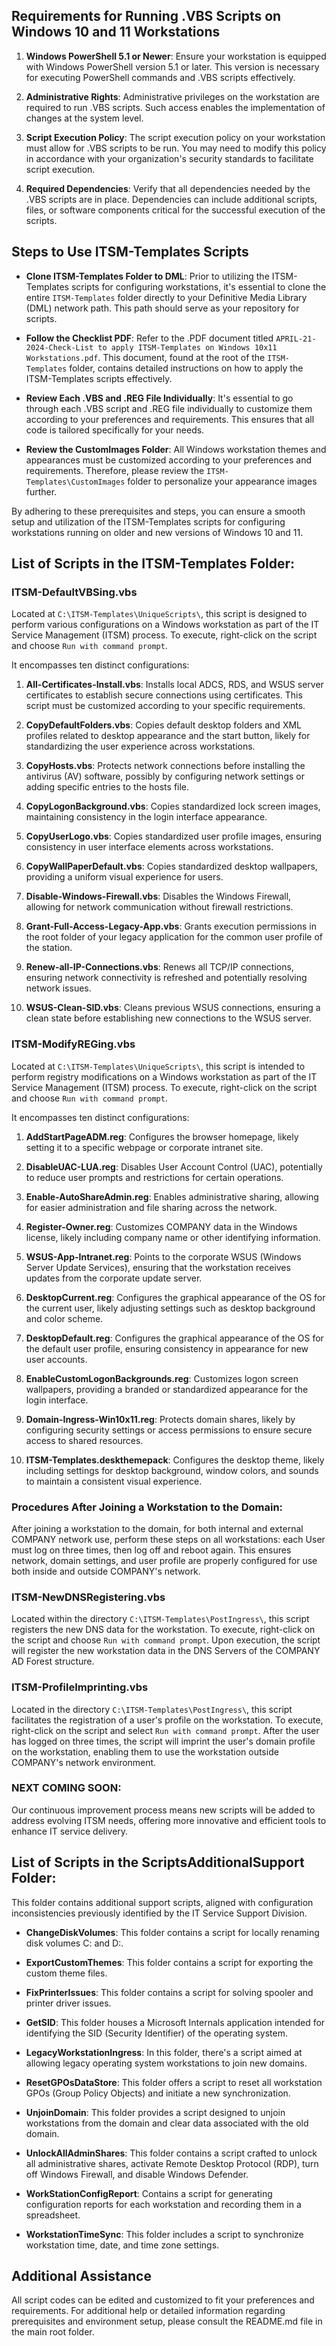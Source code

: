 ## Requirements for Running .VBS Scripts on Windows 10 and 11 Workstations

1. **Windows PowerShell 5.1 or Newer**: Ensure your workstation is equipped with Windows PowerShell version 5.1 or later. This version is necessary for executing PowerShell commands and .VBS scripts effectively.

2. **Administrative Rights**: Administrative privileges on the workstation are required to run .VBS scripts. Such access enables the implementation of changes at the system level.

3. **Script Execution Policy**: The script execution policy on your workstation must allow for .VBS scripts to be run. You may need to modify this policy in accordance with your organization's security standards to facilitate script execution.

4. **Required Dependencies**: Verify that all dependencies needed by the .VBS scripts are in place. Dependencies can include additional scripts, files, or software components critical for the successful execution of the scripts.

## Steps to Use ITSM-Templates Scripts

- **Clone ITSM-Templates Folder to DML**: Prior to utilizing the ITSM-Templates scripts for configuring workstations, it's essential to clone the entire `ITSM-Templates` folder directly to your Definitive Media Library (DML) network path. This path should serve as your repository for scripts.

- **Follow the Checklist PDF**: Refer to the .PDF document titled `APRIL-21-2024-Check-List to apply ITSM-Templates on Windows 10x11 Workstations.pdf`. This document, found at the root of the `ITSM-Templates` folder, contains detailed instructions on how to apply the ITSM-Templates scripts effectively.

- **Review Each .VBS and .REG File Individually**: It's essential to go through each .VBS script and .REG file individually to customize them according to your preferences and requirements. This ensures that all code is tailored specifically for your needs.

- **Review the CustomImages Folder**: All Windows workstation themes and appearances must be customized according to your preferences and requirements. Therefore, please review the `ITSM-Templates\CustomImages` folder to personalize your appearance images further.

By adhering to these prerequisites and steps, you can ensure a smooth setup and utilization of the ITSM-Templates scripts for configuring workstations running on older and new versions of Windows 10 and 11.

## List of Scripts in the ITSM-Templates Folder:

### ITSM-DefaultVBSing.vbs
Located at `C:\ITSM-Templates\UniqueScripts\`, this script is designed to perform various configurations on a Windows workstation as part of the IT Service Management (ITSM) process. To execute, right-click on the script and choose `Run with command prompt`.

It encompasses ten distinct configurations:
1. **All-Certificates-Install.vbs**: Installs local ADCS, RDS, and WSUS server certificates to establish secure connections using certificates. This script must be customized according to your specific requirements.

2. **CopyDefaultFolders.vbs**: Copies default desktop folders and XML profiles related to desktop appearance and the start button, likely for standardizing the user experience across workstations.

3. **CopyHosts.vbs**: Protects network connections before installing the antivirus (AV) software, possibly by configuring network settings or adding specific entries to the hosts file.

4. **CopyLogonBackground.vbs**: Copies standardized lock screen images, maintaining consistency in the login interface appearance.

5. **CopyUserLogo.vbs**: Copies standardized user profile images, ensuring consistency in user interface elements across workstations.

6. **CopyWallPaperDefault.vbs**: Copies standardized desktop wallpapers, providing a uniform visual experience for users.

7. **Disable-Windows-Firewall.vbs**: Disables the Windows Firewall, allowing for network communication without firewall restrictions.

8. **Grant-Full-Access-Legacy-App.vbs**: Grants execution permissions in the root folder of your legacy application for the common user profile of the station.

9. **Renew-all-IP-Connections.vbs**: Renews all TCP/IP connections, ensuring network connectivity is refreshed and potentially resolving network issues.

10. **WSUS-Clean-SID.vbs**: Cleans previous WSUS connections, ensuring a clean state before establishing new connections to the WSUS server.

### ITSM-ModifyREGing.vbs
Located at `C:\ITSM-Templates\UniqueScripts\`, this script is intended to perform registry modifications on a Windows workstation as part of the IT Service Management (ITSM) process. To execute, right-click on the script and choose `Run with command prompt`.

It encompasses ten distinct configurations:
1. **AddStartPageADM.reg**: Configures the browser homepage, likely setting it to a specific webpage or corporate intranet site.

2. **DisableUAC-LUA.reg**: Disables User Account Control (UAC), potentially to reduce user prompts and restrictions for certain operations.

3. **Enable-AutoShareAdmin.reg**: Enables administrative sharing, allowing for easier administration and file sharing across the network.

4. **Register-Owner.reg**: Customizes COMPANY data in the Windows license, likely including company name or other identifying information.

5. **WSUS-App-Intranet.reg**: Points to the corporate WSUS (Windows Server Update Services), ensuring that the workstation receives updates from the corporate update server.

6. **DesktopCurrent.reg**: Configures the graphical appearance of the OS for the current user, likely adjusting settings such as desktop background and color scheme.

7. **DesktopDefault.reg**: Configures the graphical appearance of the OS for the default user profile, ensuring consistency in appearance for new user accounts.

8. **EnableCustomLogonBackgrounds.reg**: Customizes logon screen wallpapers, providing a branded or standardized appearance for the login interface.

9. **Domain-Ingress-Win10x11.reg**: Protects domain shares, likely by configuring security settings or access permissions to ensure secure access to shared resources.

10. **ITSM-Templates.deskthemepack**: Configures the desktop theme, likely including settings for desktop background, window colors, and sounds to maintain a consistent visual experience.

### Procedures After Joining a Workstation to the Domain:
After joining a workstation to the domain, for both internal and external COMPANY network use, perform these steps on all workstations: each User must log on three times, then log off and reboot again. This ensures network, domain settings, and user profile are properly configured for use both inside and outside COMPANY's network.

### ITSM-NewDNSRegistering.vbs
Located within the directory `C:\ITSM-Templates\PostIngress\`, this script registers the new DNS data for the workstation. To execute, right-click on the script and choose `Run with command prompt`. Upon execution, the script will register the new workstation data in the DNS Servers of the COMPANY AD Forest structure.

### ITSM-ProfileImprinting.vbs
Located in the directory `C:\ITSM-Templates\PostIngress\`, this script facilitates the registration of a user's profile on the workstation. To execute, right-click on the script and select `Run with command prompt`. After the user has logged on three times, the script will imprint the user's domain profile on the workstation, enabling them to use the workstation outside COMPANY's network environment.

### NEXT COMING SOON:
Our continuous improvement process means new scripts will be added to address evolving ITSM needs, offering more innovative and efficient tools to enhance IT service delivery.

## List of Scripts in the ScriptsAdditionalSupport Folder:

This folder contains additional support scripts, aligned with configuration inconsistencies previously identified by the IT Service Support Division.

- **ChangeDiskVolumes**: This folder contains a script for locally renaming disk volumes C: and D:.

- **ExportCustomThemes**: This folder contains a script for exporting the custom theme files.

- **FixPrinterIssues**: This folder contains a script for solving spooler and printer driver issues.

- **GetSID**: This folder houses a Microsoft Internals application intended for identifying the SID (Security Identifier) of the operating system.

- **LegacyWorkstationIngress**: In this folder, there's a script aimed at allowing legacy operating system workstations to join new domains.

- **ResetGPOsDataStore**: This folder offers a script to reset all workstation GPOs (Group Policy Objects) and initiate a new synchronization.

- **UnjoinDomain**: This folder provides a script designed to unjoin workstations from the domain and clear data associated with the old domain.

- **UnlockAllAdminShares**: This folder contains a script crafted to unlock all administrative shares, activate Remote Desktop Protocol (RDP), turn off Windows Firewall, and disable Windows Defender.

- **WorkStationConfigReport**: Contains a script for generating configuration reports for each workstation and recording them in a spreadsheet.

- **WorkstationTimeSync**: This folder includes a script to synchronize workstation time, date, and time zone settings.

## Additional Assistance
All script codes can be edited and customized to fit your preferences and requirements. For additional help or detailed information regarding prerequisites and environment setup, please consult the README.md file in the main root folder.
